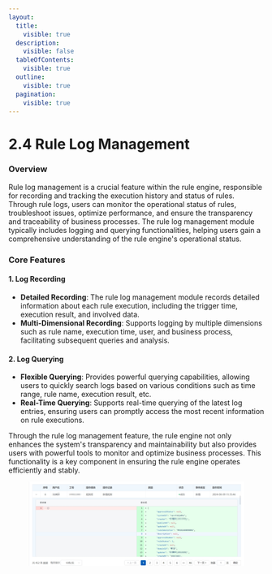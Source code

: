 ```yaml
---
layout:
  title:
    visible: true
  description:
    visible: false
  tableOfContents:
    visible: true
  outline:
    visible: true
  pagination:
    visible: true
---
```


# 2.4 Rule Log Management

### Overview

Rule log management is a crucial feature within the rule engine, responsible for recording and tracking the execution history and status of rules. Through rule logs, users can monitor the operational status of rules, troubleshoot issues, optimize performance, and ensure the transparency and traceability of business processes. The rule log management module typically includes logging and querying functionalities, helping users gain a comprehensive understanding of the rule engine's operational status.

### Core Features

#### **1. Log Recording**

* **Detailed Recording**: The rule log management module records detailed information about each rule execution, including the trigger time, execution result, and involved data.
* **Multi-Dimensional Recording**: Supports logging by multiple dimensions such as rule name, execution time, user, and business process, facilitating subsequent queries and analysis.

#### **2. Log Querying**

* **Flexible Querying**: Provides powerful querying capabilities, allowing users to quickly search logs based on various conditions such as time range, rule name, execution result, etc.
* **Real-Time Querying**: Supports real-time querying of the latest log entries, ensuring users can promptly access the most recent information on rule executions.

Through the rule log management feature, the rule engine not only enhances the system's transparency and maintainability but also provides users with powerful tools to monitor and optimize business processes. This functionality is a key component in ensuring the rule engine operates efficiently and stably.

<figure><img src=".gitbook/assets/日志截图.jpeg" alt="日志列表的截图"><figcaption></figcaption></figure>
